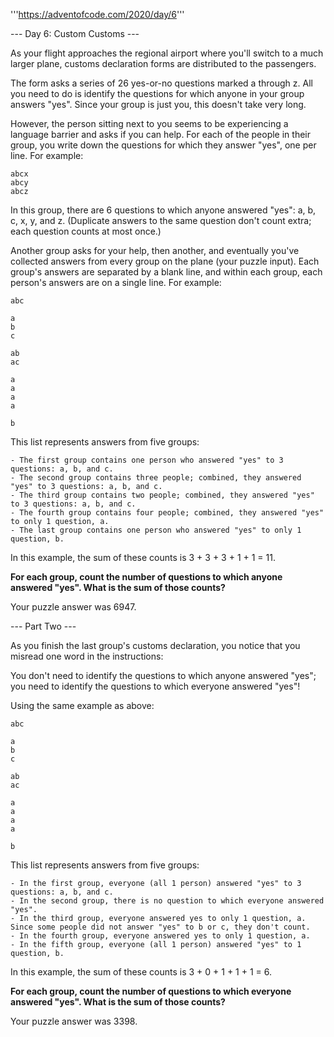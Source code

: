 '''https://adventofcode.com/2020/day/6'''

--- Day 6: Custom Customs ---

As your flight approaches the regional airport where you'll switch to a much larger plane, customs declaration forms are distributed to the passengers.

The form asks a series of 26 yes-or-no questions marked a through z. All you need to do is identify the questions for which anyone in your group answers "yes". Since your group is just you, this doesn't take very long.

However, the person sitting next to you seems to be experiencing a language barrier and asks if you can help. For each of the people in their group, you write down the questions for which they answer "yes", one per line. For example:

    abcx
    abcy
    abcz

In this group, there are 6 questions to which anyone answered "yes": a, b, c, x, y, and z. (Duplicate answers to the same question don't count extra; each question counts at most once.)

Another group asks for your help, then another, and eventually you've collected answers from every group on the plane (your puzzle input). Each group's answers are separated by a blank line, and within each group, each person's answers are on a single line. For example:

    abc

    a
    b
    c

    ab
    ac

    a
    a
    a
    a

    b

This list represents answers from five groups:

    - The first group contains one person who answered "yes" to 3 questions: a, b, and c.
    - The second group contains three people; combined, they answered "yes" to 3 questions: a, b, and c.
    - The third group contains two people; combined, they answered "yes" to 3 questions: a, b, and c.
    - The fourth group contains four people; combined, they answered "yes" to only 1 question, a.
    - The last group contains one person who answered "yes" to only 1 question, b.

In this example, the sum of these counts is 3 + 3 + 3 + 1 + 1 = 11.

__For each group, count the number of questions to which anyone answered "yes". What is the sum of those counts?__

Your puzzle answer was 6947.

--- Part Two ---

As you finish the last group's customs declaration, you notice that you misread one word in the instructions:

You don't need to identify the questions to which anyone answered "yes"; you need to identify the questions to which everyone answered "yes"!

Using the same example as above:

    abc

    a
    b
    c

    ab
    ac

    a
    a
    a
    a

    b

This list represents answers from five groups:

    - In the first group, everyone (all 1 person) answered "yes" to 3 questions: a, b, and c.
    - In the second group, there is no question to which everyone answered "yes".
    - In the third group, everyone answered yes to only 1 question, a. Since some people did not answer "yes" to b or c, they don't count.
    - In the fourth group, everyone answered yes to only 1 question, a.
    - In the fifth group, everyone (all 1 person) answered "yes" to 1 question, b.

In this example, the sum of these counts is 3 + 0 + 1 + 1 + 1 = 6.

__For each group, count the number of questions to which everyone answered "yes". What is the sum of those counts?__

Your puzzle answer was 3398.